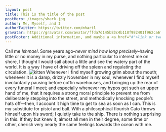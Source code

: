 ```yaml
---
layout: post
title: This is the title of the post
postHero: /images/shark.jpg
author: Me, Myself, and I
authorTwitter: https://twitter.com/mhartl
gravatar: https://gravatar.com/avatar/ffda7d145b83c4b118f982401f962ca6?s=150
postFooter: Additional information, and maybe a <a href="#">link or two</a>
---
```

Call me *Ishmael*. Some years ago–*never mind how long
precisely*–having little or no money in my purse, and nothing
particular to interest me on shore, I thought I would sail about a
little
and see the watery part of the world. It is a way I have of driving
off
the spleen and regulating the circulation.
<img class="pull-left" src="https://placekitten.com/g/400/200"
 alt="kitten">
Whenever I find myself growing grim about the mouth; whenever it is a
damp,
drizzly November in my soul; whenever I find myself involuntarily
pausing
before coffin warehouses, and bringing up the rear of every funeral I
meet;
and especially whenever my hypos get such an upper hand of me, that
it
requires a strong moral principle to prevent me from deliberately
stepping
into the street, and methodically knocking people’s hats off—then, I
account it high time to get to sea as soon as I can. This is my
substitute
for pistol and ball.
With a philosophical flourish Cato throws himself upon
his sword; I quietly take to the ship. There is nothing surprising in
this.
If they but knew it, almost all men in their degree, some time or
other,
cherish very nearly the same feelings towards the ocean with me.
